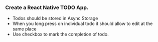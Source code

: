 ### Create a React Native TODO App.

- Todos should be stored in Async Storage
- When you long press on individual todo it should allow to edit at the same place
- Use checkbox to mark the completion of todo.
